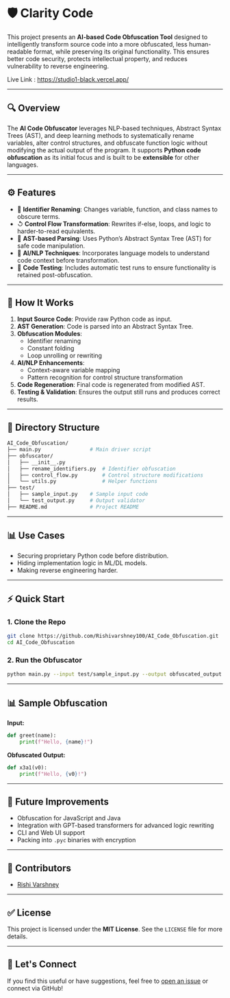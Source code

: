 # 🛡️ Clarity Code

This project presents an **AI-based Code Obfuscation Tool** designed to intelligently transform source code into a more obfuscated, less human-readable format, while preserving its original functionality. This ensures better code security, protects intellectual property, and reduces vulnerability to reverse engineering.

Live Link : https://studio1-black.vercel.app/

---

## 🔍 Overview

The **AI Code Obfuscator** leverages NLP-based techniques, Abstract Syntax Trees (AST), and deep learning methods to systematically rename variables, alter control structures, and obfuscate function logic without modifying the actual output of the program. It supports **Python code obfuscation** as its initial focus and is built to be **extensible** for other languages.

---

## ⚙️ Features

- 🔐 **Identifier Renaming**: Changes variable, function, and class names to obscure terms.
- ↺ **Control Flow Transformation**: Rewrites if-else, loops, and logic to harder-to-read equivalents.
- 🌲 **AST-based Parsing**: Uses Python’s Abstract Syntax Tree (AST) for safe code manipulation.
- 🧠 **AI/NLP Techniques**: Incorporates language models to understand code context before transformation.
- 🧪 **Code Testing**: Includes automatic test runs to ensure functionality is retained post-obfuscation.

---

## 🚀 How It Works

1. **Input Source Code**: Provide raw Python code as input.
2. **AST Generation**: Code is parsed into an Abstract Syntax Tree.
3. **Obfuscation Modules**:
    - Identifier renaming
    - Constant folding
    - Loop unrolling or rewriting
4. **AI/NLP Enhancements**:
    - Context-aware variable mapping
    - Pattern recognition for control structure transformation
5. **Code Regeneration**: Final code is regenerated from modified AST.
6. **Testing & Validation**: Ensures the output still runs and produces correct results.

---

## 📁 Directory Structure

```bash
AI_Code_Obfuscation/
├── main.py                # Main driver script
├── obfuscator/
│   ├── __init__.py
│   ├── rename_identifiers.py  # Identifier obfuscation
│   ├── control_flow.py        # Control structure modifications
│   └── utils.py               # Helper functions
├── test/
│   ├── sample_input.py    # Sample input code
│   └── test_output.py     # Output validator
├── README.md              # Project README
```

---

## 📊 Use Cases

- Securing proprietary Python code before distribution.
- Hiding implementation logic in ML/DL models.
- Making reverse engineering harder.

---

## ⚡ Quick Start

### 1. Clone the Repo
```bash
git clone https://github.com/Rishivarshney100/AI_Code_Obfuscation.git
cd AI_Code_Obfuscation
```

### 2. Run the Obfuscator
```bash
python main.py --input test/sample_input.py --output obfuscated_output.py
```

---

## 📊 Sample Obfuscation

**Input:**
```python
def greet(name):
    print(f"Hello, {name}!")
```

**Obfuscated Output:**
```python
def x3a1(v0):
    print(f"Hello, {v0}!")
```

---

## 📅 Future Improvements

- Obfuscation for JavaScript and Java
- Integration with GPT-based transformers for advanced logic rewriting
- CLI and Web UI support
- Packing into `.pyc` binaries with encryption

---

## 🙏 Contributors

- [Rishi Varshney](https://github.com/Rishivarshney100)

---

## ✅ License

This project is licensed under the **MIT License**. See the `LICENSE` file for more details.

---

## 🚀 Let's Connect

If you find this useful or have suggestions, feel free to [open an issue](https://github.com/Rishivarshney100/AI_Code_Obfuscation/issues) or connect via GitHub!
